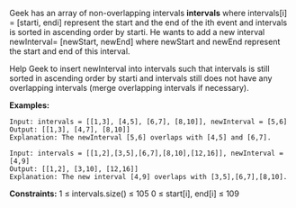 Geek has an array of non-overlapping intervals **intervals** where intervals[i] = [starti, endi] represent the start and the end of the ith event and intervals is sorted in ascending order by starti. He wants to add a new interval newInterval= [newStart, newEnd] where newStart and newEnd represent the start and end of this interval.

Help Geek to insert newInterval into intervals such that intervals is still sorted in ascending order by starti and intervals still does not have any overlapping intervals (merge overlapping intervals if necessary).

**Examples:**

```
Input: intervals = [[1,3], [4,5], [6,7], [8,10]], newInterval = [5,6]
Output: [[1,3], [4,7], [8,10]]
Explanation: The newInterval [5,6] overlaps with [4,5] and [6,7].
```
```
Input: intervals = [[1,2],[3,5],[6,7],[8,10],[12,16]], newInterval = [4,9]
Output: [[1,2], [3,10], [12,16]]
Explanation: The new interval [4,9] overlaps with [3,5],[6,7],[8,10].
```
**Constraints:**
1 ≤ intervals.size() ≤  105
0 ≤ start[i], end[i] ≤ 109
